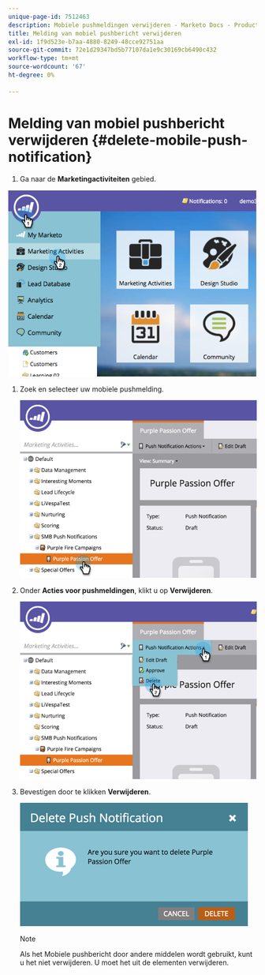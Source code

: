```yaml
---
unique-page-id: 7512463
description: Mobiele pushmeldingen verwijderen - Marketo Docs - Productdocumentatie
title: Melding van mobiel pushbericht verwijderen
exl-id: 1f9d523e-b7aa-4880-8249-48cce92751aa
source-git-commit: 72e1d29347bd5b77107da1e9c30169cb6490c432
workflow-type: tm+mt
source-wordcount: '67'
ht-degree: 0%

---
```


# Melding van mobiel pushbericht verwijderen {#delete-mobile-push-notification}

1. Ga naar de **Marketingactiviteiten** gebied.

![](assets/image2015-4-22-18-3a42-3a36.png)

1. Zoek en selecteer uw mobiele pushmelding.

   ![](assets/image2015-4-22-18-3a43-3a21.png)

1. Onder **Acties voor pushmeldingen**, klikt u op **Verwijderen**.

   ![](assets/image2015-4-22-18-3a43-3a38.png)

1. Bevestigen door te klikken **Verwijderen**.

   ![](assets/image2015-4-22-18-3a43-3a51.png)

   >[!NOTE]
   >
   >Als het Mobiele pushbericht door andere middelen wordt gebruikt, kunt u het niet verwijderen. U moet het uit de elementen verwijderen.
